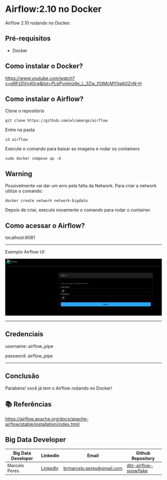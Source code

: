# Airflow:2.10 no Docker
Airflow 2.10 rodando no Docker. 

## Pré-requisitos
* Docker

## Como instalar o Docker?
https://www.youtube.com/watch?v=pRFzDVn40rw&list=PLbPvnlmz6e_L_3Zw_fGtMcMY0eAOZnN-H

## Como instalar o Airflow?
Clone o repositório
```
git clone https://github.com/wlcamargo/airflow
```

Entre na pasta
```
cd airflow
```

Execute o comando para baixar as imagens e rodar os containers
```
sudo docker compose up -d
```

## Warning
Possivelmente vai dar um erro pela falta da Network. Para criar a network utilize o comando:
```
docker create network network-bigdata
```

Depois de criar, execute novamente o comando para rodar o container.

## Como acessar o Airflow?
localhost:8081

---------------------------------------------

Exemplo Airflow UI:

![image](../images/sample-airflow-ui.png)

---------------------------------------------

## Credenciais

username: airflow_pipe

password: airflow_pipe

---------------------------------------------

## Conclusão
Parabéns! você já tem o Airflow rodando no Docker!

## 📚 Referências
https://airflow.apache.org/docs/apache-airflow/stable/installation/index.html

## Big Data Developer
| Big Data Developer | LinkedIn                                   | Email                        | Github Repository                      |
|--------------------|--------------------------------------------|------------------------------|----------------------------------------|
| Marcelo Peres      | [LinkedIn](https://www.linkedin.com/in/marcelo-peres-de/) | brmarcelo.peres@gmail.com        | [dbt-airflow-snowflake](https://github.com/Marcelo-Peres)   |